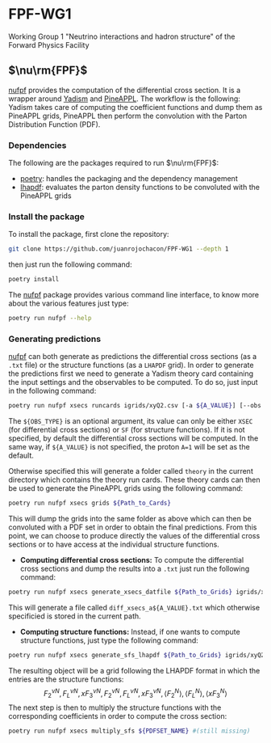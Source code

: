 # FPF-WG1
Working Group 1 "Neutrino interactions and hadron structure" of the Forward Physics Facility

## $\nu\rm{FPF}$

[nufpf](https://github.com/juanrojochacon/FPF-WG1/tree/main/nufpf) provides the computation of the differential cross section. It is a wrapper around [Yadism](https://github.com/NNPDF/yadism) and [PineAPPL](https://github.com/NNPDF/pineappl). The workflow is the following: Yadism takes care of computing the coefficient functions and dump them as PineAPPL grids, PineAPPL then perform the convolution with the Parton Distribution Function (PDF).

### Dependencies

The following are the packages required to run $\nu\rm{FPF}$:
- [poetry](https://python-poetry.org/): handles the packaging and the dependency management
- [lhapdf](https://lhapdf.hepforge.org/): evaluates the parton density functions to be convoluted with the PineAPPL grids

### Install the package

To install the package, first clone the repository:
```bash
git clone https://github.com/juanrojochacon/FPF-WG1 --depth 1
```
then just run the following command:
```bash
poetry install
```
The [nufpf](https://github.com/juanrojochacon/FPF-WG1/tree/main/nufpf) package provides various command line interface, to know more about the various features just type:
```bash
poetry run nufpf --help
```

### Generating predictions

[nufpf](https://github.com/juanrojochacon/FPF-WG1/tree/main/nufpf) can both generate as predictions the differential cross sections (as a `.txt` file) or the structure functions (as a `LHAPDF` grid). In order to generate the predictions first we need to generate a Yadism theory card containing the input settings and the observables to be computed. To do so, just input in the following command:
```bash
poetry run nufpf xsecs runcards igrids/xyQ2.csv [-a ${A_VALUE}] [--obs ${OBS_TYPE}]
```
The `${OBS_TYPE}` is an optional argument, its value can only be either `XSEC` (for differential cross sections) or `SF` (for structure functions). If it is not specified, by default the differential cross sections will be computed. In the same way, if `${A_VALUE}` is not specified, the proton `A=1` will be set as the default.

Otherwise specified this will generate a folder called `theory` in the current directory which contains the theory run cards. These theory cards can then be used to generate the PineAPPL grids using the following command:
```bash
poetry run nufpf xsecs grids ${Path_to_Cards}
```
This will dump the grids into the same folder as above which can then be convoluted with a PDF set in order to obtain the final predictions. From this point, we can choose to produce directly the values of the differential cross sections or to have access at the individual structure functions.

* **Computing differential cross sections:**
To compute the differential cross sections and dump the results into a `.txt` just run the following command:
```bash
poetry run nufpf xsecs generate_xsecs_datfile ${Path_to_Grids} igrids/xyQ2.csv ${PDFSET_NAME} [-a ${A_VALUE}]
```
This will generate a file called `diff_xsecs_a${A_VALUE}.txt` which otherwise specificied is stored in the current path.

* **Computing structure functions:**
Instead, if one wants to compute structure functions, just type the following command:
```bash
poetry run nufpf xsecs generate_sfs_lhapdf ${Path_to_Grids} igrids/xyQ2.csv ${PDFSET_NAME} [-a ${A_VALUE}]
```
The resulting object will be a grid following the LHAPDF format in which the entries are the structure functions:
$$F_2^{\nu N}, F_L^{\nu N}, xF_3^{\nu N}, F_2^{\bar{\nu} N}, F_L^{\bar{\nu} N}, xF_3^{\bar{\nu} N}, \langle F_2^N \rangle, \langle F_L^N \rangle, \langle xF_3^N \rangle$$
The next step is then to multiply the structure functions with the corresponding coefficients in order to compute the cross section:
```bash
poetry run nufpf xsecs multiply_sfs ${PDFSET_NAME} #(still missing)
```
